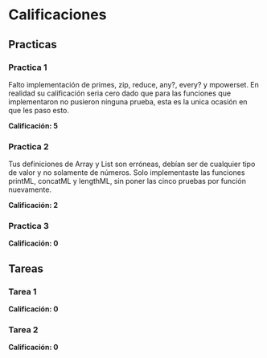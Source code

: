 # Calificaciones

## Practicas

### Practica 1

Falto implementación de primes, zip, reduce, any?, every? y mpowerset. En realidad su calificación seria cero dado que para las funciones que implementaron no pusieron ninguna prueba, esta es la unica ocasión en que les paso esto.

**Calificación: 5**

### Practica 2

Tus definiciones de Array y List son erróneas, debían ser de cualquier tipo de valor y no solamente de números.
Solo implementaste las funciones printML, concatML y lengthML, sin poner
las cinco pruebas por función nuevamente.

**Calificación: 2**

### Practica 3

**Calificación: 0**


## Tareas

### Tarea 1

**Calificación: 0**

### Tarea 2

**Calificación: 0**
